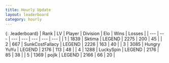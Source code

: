 ```yaml
---
title: Hourly Update
layout: leaderboard
category: hourly
---
```


{: .leaderboard}
| Rank | LV | Player | Division | Elo | Wins | Losses |
| --- | --- | --- | --- | --- | --- | --- |
| <span data-change="0">1</span> | 1839 | <span title="ID: 353063">Sktima</span> | LEGEND | <span data-change="0">2275</span> | <span data-change="0">200</span> | <span data-change="0">45</span> |
| <span data-change="0">2</span> | 667 | <span title="ID: 402846">SunkCostFallacy</span> | LEGEND | <span data-change="0">2226</span> | <span data-change="0">163</span> | <span data-change="0">40</span> |
| <span data-change="0">3</span> | 3085 | <span title="ID: 164871">Hungry YuYu</span> | LEGEND | <span data-change="-16">2176</span> | <span data-change="0">113</span> | <span data-change="1">48</span> |
| <span data-change="0">4</span> | 1288 | <span title="ID: 498412">LuckySpin</span> | LEGEND | <span data-change="0">2176</span> | <span data-change="0">85</span> | <span data-change="0">38</span> |
| <span data-change="0">5</span> | 1369 | <span title="ID: 4783">pojlk</span> | LEGEND | <span data-change="0">2166</span> | <span data-change="0">66</span> | <span data-change="0">20</span> |